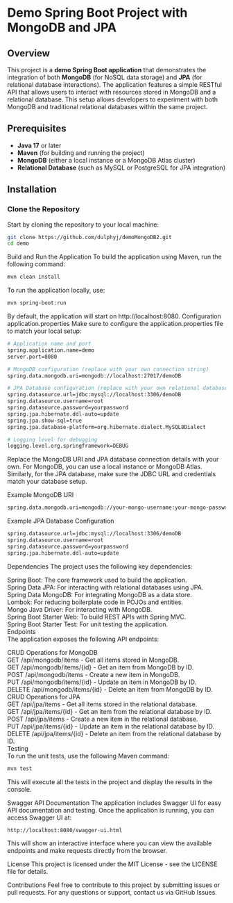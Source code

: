 # Demo Spring Boot Project with MongoDB and JPA

## Overview

This project is a **demo Spring Boot application** that demonstrates the integration of both **MongoDB** (for NoSQL data storage) and **JPA** (for relational database interactions). The application features a simple RESTful API that allows users to interact with resources stored in MongoDB and a relational database. This setup allows developers to experiment with both MongoDB and traditional relational databases within the same project.

## Prerequisites

- **Java 17** or later
- **Maven** (for building and running the project)
- **MongoDB** (either a local instance or a MongoDB Atlas cluster)
- **Relational Database** (such as MySQL or PostgreSQL for JPA integration)

## Installation

### Clone the Repository

Start by cloning the repository to your local machine:

```bash
git clone https://github.com/dulphyj/demoMongoDB2.git
cd demo
```
Build and Run the Application
To build the application using Maven, run the following command:
```bash
mvn clean install
```
To run the application locally, use:
```bash
mvn spring-boot:run
```
By default, the application will start on http://localhost:8080.
Configuration
application.properties
Make sure to configure the application.properties file to match your local setup:
```bash
# Application name and port
spring.application.name=demo
server.port=8080

# MongoDB configuration (replace with your own connection string)
spring.data.mongodb.uri=mongodb://localhost:27017/demoDB

# JPA Database configuration (replace with your own relational database details)
spring.datasource.url=jdbc:mysql://localhost:3306/demoDB
spring.datasource.username=root
spring.datasource.password=yourpassword
spring.jpa.hibernate.ddl-auto=update
spring.jpa.show-sql=true
spring.jpa.database-platform=org.hibernate.dialect.MySQL8Dialect

# Logging level for debugging
logging.level.org.springframework=DEBUG
```
Replace the MongoDB URI and JPA database connection details with your own. For MongoDB, you can use a local instance or MongoDB Atlas. Similarly, for the JPA database, make sure the JDBC URL and credentials match your database setup.

Example MongoDB URI
```bash
spring.data.mongodb.uri=mongodb://your-mongo-username:your-mongo-password@your-cluster.mongodb.net/demoDB

```
Example JPA Database Configuration
```bash
spring.datasource.url=jdbc:mysql://localhost:3306/demoDB
spring.datasource.username=root
spring.datasource.password=yourpassword
spring.jpa.hibernate.ddl-auto=update

```
Dependencies
The project uses the following key dependencies:

Spring Boot: The core framework used to build the application.<br>
Spring Data JPA: For interacting with relational databases using JPA.<br>
Spring Data MongoDB: For integrating MongoDB as a data store.<br>
Lombok: For reducing boilerplate code in POJOs and entities.<br>
Mongo Java Driver: For interacting with MongoDB.<br>
Spring Boot Starter Web: To build REST APIs with Spring MVC.<br>
Spring Boot Starter Test: For unit testing the application.<br>
Endpoints<br>
The application exposes the following API endpoints:

CRUD Operations for MongoDB<br>
GET /api/mongodb/items - Get all items stored in MongoDB.<br>
GET /api/mongodb/items/{id} - Get an item from MongoDB by ID.<br>
POST /api/mongodb/items - Create a new item in MongoDB.<br>
PUT /api/mongodb/items/{id} - Update an item in MongoDB by ID.<br>
DELETE /api/mongodb/items/{id} - Delete an item from MongoDB by ID.<br>
CRUD Operations for JPA<br>
GET /api/jpa/items - Get all items stored in the relational database.<br>
GET /api/jpa/items/{id} - Get an item from the relational database by ID.<br>
POST /api/jpa/items - Create a new item in the relational database.<br>
PUT /api/jpa/items/{id} - Update an item in the relational database by ID.<br>
DELETE /api/jpa/items/{id} - Delete an item from the relational database by ID.<br>
Testing<br>
To run the unit tests, use the following Maven command:
```bash
mvn test
```
This will execute all the tests in the project and display the results in the console.

Swagger API Documentation
The application includes Swagger UI for easy API documentation and testing. Once the application is running, you can access Swagger UI at:
```bash
http://localhost:8080/swagger-ui.html
```
This will show an interactive interface where you can view the available endpoints and make requests directly from the browser.

License
This project is licensed under the MIT License - see the LICENSE file for details.

Contributions
Feel free to contribute to this project by submitting issues or pull requests. For any questions or support, contact us via GitHub Issues.